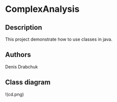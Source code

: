 # ComplexAnalysis

## Description

This project demonstrate how to use classes in java.

## Authors

Denis Drabchuk

## Class diagram

!(cd.png)
